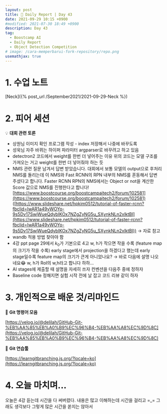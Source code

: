 ```yaml
---
layout: post
title: 📔 Daily Report | Day 43
date: 2021-09-29 10:15 +0900
#modified: 2021-07-30 18:49 +0900
description: Day 43
tag:
  - Boostcamp AI
  - Daily Report
  - Object Detection Competition
# image: /cara-memperbarui-fork-repository/repo.png
usemathjax: true
---
```


# 1. 수업 노트

[Neck]({% post_url /September2021/2021-09-29-Neck %})

# 2. 피어 세션

💡 **대회 관련 토론**

- 상원님
이미지 확인 프로그램 작성 - index 저장해서 나중에 바꾸도록
- 성욱님
자주 바뀌는 하이퍼 파라미터 argparser로 바꾸려고 하고 있음
- detectron2 코드에서 weight를 한번 더 넣어주는 이유
위의 코드는 모델 구조를 가져오는 거고 weight를 한번 더 넣어줘야 하는 듯
- NMS 관련 질문 남겨서 답변 받았습니다.
대회에서 보통 모델의 output으로 후처리 NMS를 돌리는데 이 NMS와 Fast RCNN의 RPN 내부의 NMS를 혼동해서 답변 주셨다고 합니다. Faster RCNN RPN의 NMS에서는 Object or not을 계산한 Score 값으로 NMS를 진행한다고 합니다!
[https://www.boostcourse.org/boostcampaitech2/forum/102581](https://www.boostcourse.org/boostcampaitech2/forum/102581)
([https://www.slideshare.net/hpkim0512/tutorial-of-faster-rcnn?fbclid=IwAR1a49vWOYo-9s5Dv17SwjWueQdybIKOx7NZgZyNG5u_SXynkNLn2xlktBI](https://www.slideshare.net/hpkim0512/tutorial-of-faster-rcnn?fbclid=IwAR1a49vWOYo-9s5Dv17SwjWueQdybIKOx7NZgZyNG5u_SXynkNLn2xlktBI)) → 자료 참고
- wandb 적용 방법 찾아야 함
- 4강 ppt page 29에서
$k_0$가 기본으로 4고 w, h가 작으면 작을 수록 (feature map의 크기가 작을 수록) early stage에서 projection을 하겠다고 했는데 early stage일수록 feature map의 크기가 큰게 아니었나요? 
→ 바로 다음에 설명 나오네요😂 w, h가 RoI의 w,h라고 합니다 하하...
- AI stages에 제출할 때 설명을 자세히 쓰자
컨벤션을 다음주 중에 정하자
- Baseline code 정해지면 실험 시작 전에 날 잡고 코드 리뷰 같이 하자

# 3. 개인적으로 배운 것/리마인드

🌿 **Git 명령어 모음**

[https://velog.io/@delilah/GitHub-Git-%EB%AA%85%EB%A0%B9%EC%96%B4-%EB%AA%A8%EC%9D%8C](https://velog.io/@delilah/GitHub-Git-%EB%AA%85%EB%A0%B9%EC%96%B4-%EB%AA%A8%EC%9D%8C)

🌿 **Git 연습툴**

[https://learngitbranching.js.org/?locale=ko](https://learngitbranching.js.org/?locale=ko)

# 4. 오늘 마치며...

오늘은 4강 듣는데 시간을 다 써버렸다. 내용은 많고 이해하는데 시간을 걸리고 =_= 그래도 생각보다 그렇게 많은 시간을 쏟지는 않아서 